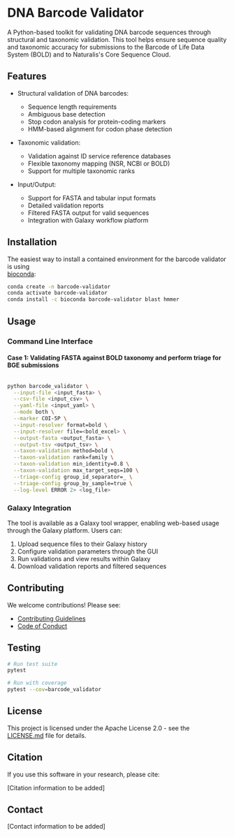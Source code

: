 # DNA Barcode Validator

A Python-based toolkit for validating DNA barcode sequences through structural and taxonomic validation. This tool 
helps ensure sequence quality and taxonomic accuracy for submissions to the Barcode of Life Data System (BOLD)
and to Naturalis's Core Sequence Cloud.

## Features

- Structural validation of DNA barcodes:
  - Sequence length requirements
  - Ambiguous base detection
  - Stop codon analysis for protein-coding markers
  - HMM-based alignment for codon phase detection

- Taxonomic validation:
  - Validation against ID service reference databases
  - Flexible taxonomy mapping (NSR, NCBI or BOLD)
  - Support for multiple taxonomic ranks

- Input/Output:
  - Support for FASTA and tabular input formats
  - Detailed validation reports
  - Filtered FASTA output for valid sequences
  - Integration with Galaxy workflow platform

## Installation

The easiest way to install a contained environment for the barcode validator is using  
[bioconda](https://pypi.org/project/barcode-validator/):

```bash
conda create -n barcode-validator
conda activate barcode-validator
conda install -c bioconda barcode-validator blast hmmer
```

## Usage

### Command Line Interface

#### Case 1: Validating FASTA against BOLD taxonomy and perform triage for BGE submissions 

```bash

python barcode_validator \
  --input-file <input_fasta> \
  --csv-file <input_csv> \
  --yaml-file <input_yaml> \
  --mode both \
  --marker COI-5P \
  --input-resolver format=bold \
  --input-resolver file=<bold_excel> \
  --output-fasta <output_fasta> \
  --output-tsv <output_tsv> \
  --taxon-validation method=bold \
  --taxon-validation rank=family \
  --taxon-validation min_identity=0.8 \
  --taxon-validation max_target_seqs=100 \
  --triage-config group_id_separator=_ \
  --triage-config group_by_sample=true \
  --log-level ERROR 2> <log_file>
```

### Galaxy Integration

The tool is available as a Galaxy tool wrapper, enabling web-based usage through the Galaxy platform. Users can:
1. Upload sequence files to their Galaxy history
2. Configure validation parameters through the GUI
3. Run validations and view results within Galaxy
4. Download validation reports and filtered sequences

## Contributing

We welcome contributions! Please see:
- [Contributing Guidelines](CONTRIBUTING.md)
- [Code of Conduct](CODE_OF_CONDUCT.md)

## Testing

```bash
# Run test suite
pytest

# Run with coverage
pytest --cov=barcode_validator
```

## License

This project is licensed under the Apache License 2.0 - see the [LICENSE.md](LICENSE.md) file for details.

## Citation

If you use this software in your research, please cite:

[Citation information to be added]

## Contact

[Contact information to be added]